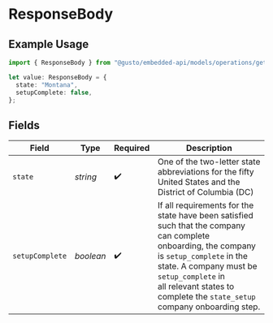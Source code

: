# ResponseBody

## Example Usage

```typescript
import { ResponseBody } from "@gusto/embedded-api/models/operations/getv1companiescompanyuuidtaxrequirements.js";

let value: ResponseBody = {
  state: "Montana",
  setupComplete: false,
};
```

## Fields

| Field                                                                                                                                                                                                                                                               | Type                                                                                                                                                                                                                                                                | Required                                                                                                                                                                                                                                                            | Description                                                                                                                                                                                                                                                         |
| ------------------------------------------------------------------------------------------------------------------------------------------------------------------------------------------------------------------------------------------------------------------- | ------------------------------------------------------------------------------------------------------------------------------------------------------------------------------------------------------------------------------------------------------------------- | ------------------------------------------------------------------------------------------------------------------------------------------------------------------------------------------------------------------------------------------------------------------- | ------------------------------------------------------------------------------------------------------------------------------------------------------------------------------------------------------------------------------------------------------------------- |
| `state`                                                                                                                                                                                                                                                             | *string*                                                                                                                                                                                                                                                            | :heavy_check_mark:                                                                                                                                                                                                                                                  | One of the two-letter state abbreviations for the fifty United States and the District of Columbia (DC)                                                                                                                                                             |
| `setupComplete`                                                                                                                                                                                                                                                     | *boolean*                                                                                                                                                                                                                                                           | :heavy_check_mark:                                                                                                                                                                                                                                                  | If all requirements for the state have been satisfied such that the company can complete<br/>onboarding, the company is `setup_complete` in the state. A company must be `setup_complete` in<br/>all relevant states to complete the `state_setup` company onboarding step. |